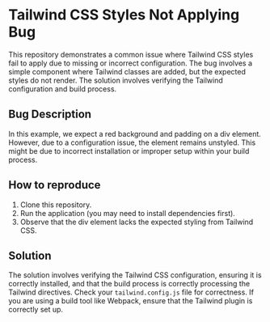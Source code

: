 # Tailwind CSS Styles Not Applying Bug

This repository demonstrates a common issue where Tailwind CSS styles fail to apply due to missing or incorrect configuration.  The bug involves a simple component where Tailwind classes are added, but the expected styles do not render. The solution involves verifying the Tailwind configuration and build process.

## Bug Description

In this example, we expect a red background and padding on a div element. However, due to a configuration issue, the element remains unstyled. This might be due to incorrect installation or improper setup within your build process.

## How to reproduce

1. Clone this repository.
2. Run the application (you may need to install dependencies first).
3. Observe that the div element lacks the expected styling from Tailwind CSS.

## Solution

The solution involves verifying the Tailwind CSS configuration, ensuring it is correctly installed, and that the build process is correctly processing the Tailwind directives. Check your `tailwind.config.js` file for correctness.  If you are using a build tool like Webpack, ensure that the Tailwind plugin is correctly set up.
